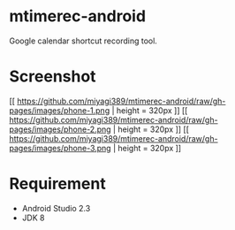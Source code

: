 mtimerec-android
====

Google calendar shortcut recording tool.

# Screenshot
[[ https://github.com/miyagi389/mtimerec-android/raw/gh-pages/images/phone-1.png | height = 320px ]]
[[ https://github.com/miyagi389/mtimerec-android/raw/gh-pages/images/phone-2.png | height = 320px ]]
[[ https://github.com/miyagi389/mtimerec-android/raw/gh-pages/images/phone-3.png | height = 320px ]]

# Requirement
* Android Studio 2.3
* JDK 8
